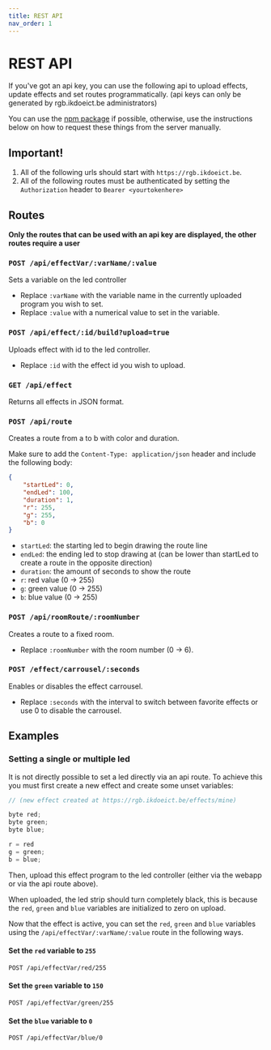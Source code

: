 ```yaml
---
title: REST API
nav_order: 1
---
```


# REST API

If you've got an api key, you can use the following api to upload effects, update effects and set routes programmatically.
(api keys can only be generated by rgb.ikdoeict.be administrators)

You can use the [npm package](http://npmjs.com/package/rgb-navigation-api) if possible, otherwise, use the instructions below on how to request these things from the server manually.

## Important!

1. All of the following urls should start with `https://rgb.ikdoeict.be`.
2. All of the following routes must be authenticated by setting the `Authorization` header to `Bearer <yourtokenhere>`

## Routes

**Only the routes that can be used with an api key are displayed, the other routes require a user**

### `POST /api/effectVar/:varName/:value`

Sets a variable on the led controller

-   Replace `:varName` with the variable name in the currently uploaded program you wish to set.
-   Replace `:value` with a numerical value to set in the variable.

### `POST /api/effect/:id/build?upload=true`

Uploads effect with id to the led controller.

-   Replace `:id` with the effect id you wish to upload.

### `GET /api/effect`

Returns all effects in JSON format.

### `POST /api/route`

Creates a route from a to b with color and duration.

Make sure to add the `Content-Type: application/json` header and include the following body:

```json
{
    "startLed": 0,
    "endLed": 100,
    "duration": 1,
    "r": 255,
    "g": 255,
    "b": 0
}
```

-   `startLed`: the starting led to begin drawing the route line
-   `endLed`: the ending led to stop drawing at (can be lower than startLed to create a route in the opposite direction)
-   `duration`: the amount of seconds to show the route
-   `r`: red value (0 -> 255)
-   `g`: green value (0 -> 255)
-   `b`: blue value (0 -> 255)

### `POST /api/roomRoute/:roomNumber`

Creates a route to a fixed room.

-   Replace `:roomNumber` with the room number (0 -> 6).

### `POST /effect/carrousel/:seconds`

Enables or disables the effect carrousel.

-   Replace `:seconds` with the interval to switch between favorite effects or use 0 to disable the carrousel.

## Examples

### Setting a single or multiple led

It is not directly possible to set a led directly via an api route. To achieve this you must first create a new effect and create some unset variables:

```c
// (new effect created at https://rgb.ikdoeict.be/effects/mine)

byte red;
byte green;
byte blue;

r = red
g = green;
b = blue;
```

Then, upload this effect program to the led controller (either via the webapp or via the api route above).

When uploaded, the led strip should turn completely black, this is because the `red`, `green` and `blue` variables are initialized to zero on upload.

Now that the effect is active, you can set the `red`, `green` and `blue` variables using the `/api/effectVar/:varName/:value` route in the following ways.

#### Set the `red` variable to `255`

`POST /api/effectVar/red/255`

#### Set the `green` variable to `150`

`POST /api/effectVar/green/255`

#### Set the `blue` variable to `0`

`POST /api/effectVar/blue/0`
